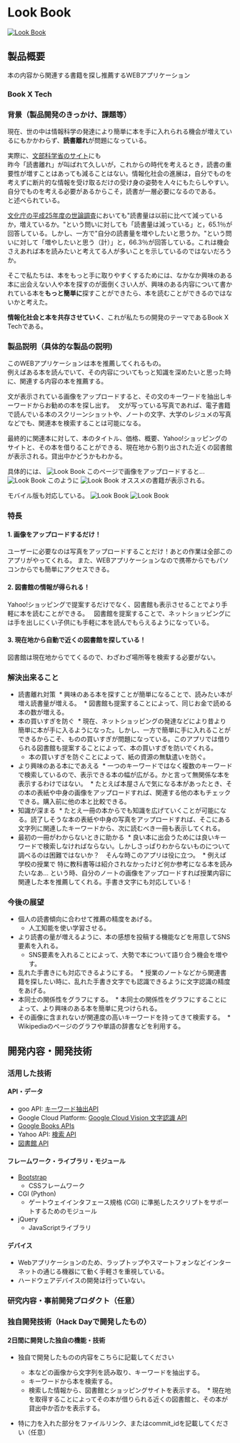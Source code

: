 # Look Book

[![Look Book](https://raw.github.com/GabLeRoux/WebMole/master/ressources/WebMole_Youtube_Video.png)](https://youtu.be/ty6sV5TM5cs)

## 製品概要
本の内容から関連する書籍を探し推薦するWEBアプリケーション
### Book X Tech

### 背景（製品開発のきっかけ、課題等）
現在、世の中は情報科学の発達により簡単に本を手に入れられる機会が増えているにもかかわらず、**読書離れ**が問題になっている。

実際に、[文部科学省のサイト](http://www.mext.go.jp/b_menu/shingi/bunka/toushin/04020301/008.htm)にも  
昨今「読書離れ」が叫ばれて久しいが，これからの時代を考えるとき，読書の重要性が増すことはあっても減ることはない。情報化社会の進展は，自分でものを考えずに断片的な情報を受け取るだけの受け身の姿勢を人々にもたらしやすい。自分でものを考える必要があるからこそ，読書が一層必要になるのである。  
と述べられている。

[文化庁の平成25年度の世論調査](http://www.bunka.go.jp/tokei_hakusho_shuppan/tokeichosa/kokugo_yoronchosa/pdf/h25_chosa_kekka.pdf)においても"読書量は以前に比べて減っているか，増えているか。"という問いに対しても「読書量は減っている」と，65.1％が回答している。しかし、一方で"自分の読書量を増やしたいと思うか。"という問いに対して「増やしたいと思う（計）」と，66.3％が回答している。これは機会さえあれば本を読みたいと考えてる人が多いことを示しているのではないだろうか。  

そこで私たちは、本をもっと手に取りやすくするためには、なかなか興味のある本に出会えない人や本を探すのが面倒くさい人が、興味のある内容について書かれている本を**もっと簡単に**探すことができたら、本を読むことができるのではないかと考えた。

**情報化社会と本を共存させていく**、これが私たちの開発のテーマであるBook X Techである。

### 製品説明（具体的な製品の説明)
このWEBアプリケーションは本を推薦してくれるもの。  
例えばある本を読んでいて、その内容についてもっと知識を深めたいと思った時に、関連する内容の本を推薦する。

文が表示されている画像をアップロードすると、その文のキーワードを抽出しキーワードからお勧めの本を探し出す。  
文が写っている写真であれば、電子書籍で読んでいる本のスクリーンショットや、ノートの文字、大学のレジュメの写真などでも、関連本を検索することは可能になる。

最終的に関連本に対して、本のタイトル、価格、概要、Yahoo!ショッピングのサイトと、その本を借りることができる、現在地から割り出された近くの図書館が表示される。貸出中かどうかもわかる。

具体的には、
![Look Book](FirstPage.png)
このページで画像をアップロードすると...
![Look Book](SecondImage.png)
このように
![Look Book](ThirdImage.png)
オススメの書籍が表示される。

モバイル版も対応している。
![Look Book](First-mobile.jpg)
![Look Book](SecondImage-mo.jpg)


### 特長
#### 1. 画像をアップロードするだけ！
ユーザーに必要なのは写真をアップロードすることだけ！あとの作業は全部このアプリがやってくれる。
また、WEBアプリケーションなので携帯からでもパソコンからでも簡単にアクセスできる。

#### 2. 図書館の情報が得られる！
Yahoo!ショッピングで提案するだけでなく、図書館も表示させることでより手軽に本を読むことができる。  
図書館を提案することで、ネットショッピングには手を出しにくい子供にも手軽に本を読んでもらえるようになっている。

#### 3. 現在地から自動で近くの図書館を探している！
図書館は現在地からでてくるので、わざわざ場所等を検索する必要がない。

### 解決出来ること
* 読書離れ対策
  * 興味のある本を探すことが簡単になることで、読みたい本が増え読書量が増える。
  * 図書館も提案することによって、同じお金で読める本の数が増える。
* 本の買いすぎを防ぐ
  * 現在、ネットショッピングの発達などにより昔より簡単に本が手に入るようになった。しかし、一方で簡単に手に入れることができるからこそ、ものの買いすぎが問題になっている。このアプリでは借りられる図書館も提案することによって、本の買いすぎを防いでくれる。
  * 本の買いすぎを防ぐことによって、紙の資源の無駄遣いを防ぐ。
* より興味のある本にであえる
  * 一つのキーワードではなく複数のキーワードで検索しているので、表示できる本の幅が広がる。かと言って無関係な本を表示するわけではない。
  * たとえば本屋さんで気になる本があったとき、その本の表紙や中身の画像をアップロードすれば、関連する他の本もチェックできる。購入前に他の本と比較できる。
* 知識が深まる
  * たとえ一冊の本からでも知識を広げていくことが可能になる。読了しそうな本の表紙や中身の写真をアップロードすれば、そこにある文字列に関連したキーワードから、次に読むべき一冊も表示してくれる。
* 最初の一冊がわからないときに助かる
  * 良い本に出会うためには良いキーワードで検索しなければならない。しかしさっぱりわからないものについて調べるのは困難ではないか？　そんな時このアプリは役に立つ。
  * 例えば学校の授業で 特に教科書等は紹介されなかったけど何か参考になる本を読みたいなあ... という時、自分のノートの画像をアップロードすれば授業内容に関連した本を推薦してくれる。手書き文字にも対応している！

### 今後の展望
* 個人の読書傾向に合わせて推薦の精度をあげる。
  * 人工知能を使い学習させる。
* より読書の量が増えるように、本の感想を投稿する機能などを用意してSNS要素を入れる。
  * SNS要素を入れることによって、大勢で本について語り合う機会を増やす。
* 乱れた手書きにも対応できるようにする。
  * 授業のノートなどから関連書籍を探したい時に、乱れた手書き文字でも認識できるように文字認識の精度をあげる。
* 本同士の関係性をグラフにする。
  * 本同士の関係性をグラフにすることによって、より興味のある本を簡単に見つけられる。
* その画像に含まれないが関連度の高いキーワードを持ってきて検索する。
  * Wikipediaのページのグラフや単語の辞書などを利用する。


## 開発内容・開発技術
### 活用した技術

#### API・データ 
* goo API: [キーワード抽出API](https://labs.goo.ne.jp/api/jp/keyword-extraction/)
* Google Cloud Platform: [Google Cloud Vision 文字認識 API](https://cloud.google.com/vision/?hl=ja)
* [Google Books APIs](https://developers.google.com/books/)
* Yahoo API:  [検索 API](https://developer.yahoo.co.jp/webapi/shopping/shopping/v1/itemsearch.html)
* [図書館 API](https://calil.jp/doc/api.html)

#### フレームワーク・ライブラリ・モジュール
* [Bootstrap](http://getbootstrap.com/)
  * CSSフレームワーク
* CGI (Python)
  * ゲートウェイインタフェース規格 (CGI) に準拠したスクリプトをサポートするためのモジュール
* jQuery
  * JavaScriptライブラリ

#### デバイス
* Webアプリケーションのため、ラップトップやスマートフォンなどインターネットの通じる機器にて動く手軽さを重視している。
* ハードウェアデバイスの開発は行っていない。

### 研究内容・事前開発プロダクト（任意）

### 独自開発技術（Hack Dayで開発したもの）
#### 2日間に開発した独自の機能・技術
* 独自で開発したものの内容をこちらに記載してください
  * 本などの画像から文字列を読み取り、キーワードを抽出する。
  * キーワードから本を検索する。
  * 検索した情報から、図書館とショッピングサイトを表示する。
  * 現在地を取得することによってその本が借りられる近くの図書館と、その本が貸出中か否かを表示する。

* 特に力を入れた部分をファイルリンク、またはcommit_idを記載してください（任意）
